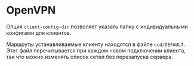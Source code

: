 # OpenVPN  

Опция `client-config-dir` позволяет указать папку с индивидуальными конфигами для клиентов.  

Маршруты устанавливаемые клиенту находятся в файле `ccd/DEFAULT`.  
Этот файл перечитывается при каждом новом подключении клиента,  
так что можно изменять список сетей без перезапуска сервера.


